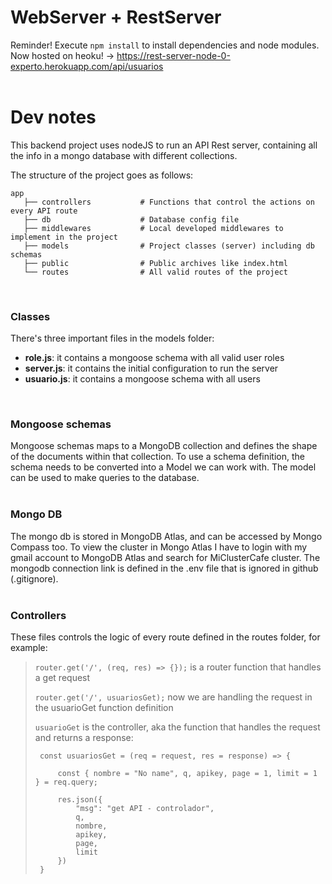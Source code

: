 # WebServer + RestServer

Reminder! Execute ```npm install``` to install dependencies and node modules.
Now hosted on heoku! -> https://rest-server-node-0-experto.herokuapp.com/api/usuarios
<br/><br/>

# Dev notes

This backend project uses nodeJS to run an API Rest server, containing all the info in a mongo database with different collections.

The structure of the project goes as follows:
```
app
   ├── controllers           # Functions that control the actions on every API route
   ├── db                    # Database config file
   ├── middlewares           # Local developed middlewares to implement in the project
   ├── models                # Project classes (server) including db schemas
   ├── public                # Public archives like index.html
   └── routes                # All valid routes of the project
```
<br/>

### Classes

There's three important files in the models folder:
- **role.js**: it contains a mongoose schema with all valid user roles
- **server.js**: it contains the initial configuration to run the server
- **usuario.js**: it contains a mongoose schema with all users
<br/>

### Mongoose schemas

Mongoose schemas maps to a MongoDB collection and defines the shape of the documents within that collection.
To use a schema definition, the schema needs to be converted into a Model we can work with.
The model can be used to make queries to the database.
<br/><br/>

### Mongo DB

The mongo db is stored in MongoDB Atlas, and can be accessed by Mongo Compass too.
To view the cluster in Mongo Atlas I have to login with my gmail account to MongoDB Atlas and search for MiClusterCafe cluster.
The mongodb connection link is defined in the .env file that is ignored in github (.gitignore).
<br/><br/>

### Controllers

These files controls the logic of every route defined in the routes folder, for example:
> ```router.get('/', (req, res) => {});``` is a router function that handles a get request
> 
> ```router.get('/', usuariosGet);``` now we are handling the request in the usuarioGet function definition
> 
> ```usuarioGet``` is the controller, aka the function that handles the request and returns a response:
>
> ```
>  const usuariosGet = (req = request, res = response) => {
>
>      const { nombre = "No name", q, apikey, page = 1, limit = 1 } = req.query;
>
>      res.json({
>          "msg": "get API - controlador",
>          q,
>          nombre,
>          apikey,
>          page,
>          limit
>      })
>  }
> ```
